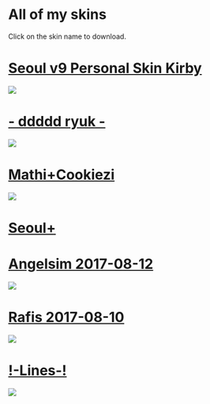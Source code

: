 # All of my skins

Click on the skin name to download.

# [Seoul v9 Personal Skin Kirby](https://drive.google.com/open?id=1ZH8Vd4EwN9nkJ_12HuWutL0v8gbDj3uf)
![](https://i.imgur.com/H8sC2yY.png)

# [- ddddd ryuk -](http://puu.sh/DD1aK/53a5aa7cc4.osk)
![](https://i.imgur.com/jjeyPZG.png)

# [Mathi+Cookiezi](https://drive.google.com/open?id=1MdyeYkuCrGP3wCPKw9JRLuZZ12No2eEa)
![](https://i.imgur.com/ksT45FH.png)

# [Seoul+](https://drive.google.com/open?id=1zkPg5WxudVhWMhS_DLRxSLDnILrP8CxA)

# [Angelsim 2017-08-12](https://drive.google.com/open?id=1BrQO3RH_Wwjm_xGkX-_0eg-nbE6n81EZ)
![](https://i.imgur.com/9SL6uWp.png)

# [Rafis 2017-08-10](https://drive.google.com/open?id=1QBHOzl8_Qdq3iso8mL78oZHNy1ddyD0m)
![](https://i.imgur.com/4eVJohH.png)

# [!-Lines-!](https://drive.google.com/open?id=1izYCwEN44N-3nw_XBV5j0WYpHR3ujqVJ)
![](https://i.imgur.com/y3zG8Id.png)


